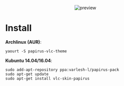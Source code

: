 <p align="center">
  <img src="https://raw.githubusercontent.com/PapirusDevelopmentTeam/papirus-vlc-theme/master/preview.png" alt="preview"/>
</p>

# Install
**Archlinux (AUR)**:
```
yaourt -S papirus-vlc-theme
```
**Kubuntu 14.04/16.04**:
```
sudo add-apt-repository ppa:varlesh-l/papirus-pack
sudo apt-get update
sudo apt-get install vlc-skin-papirus 
```
